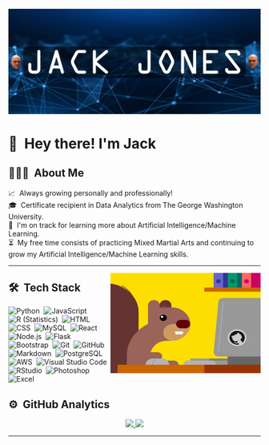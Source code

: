 ![Jacks Banner](https://github.com/StickySitch/StickySitch/blob/main/assets/Jack_Jones_Banner.png)

<!--<img alt="Night Coding" src="./assets/Hand%20Wave.gif" width='40' align="left"/>
-->


# 👋 &nbsp;Hey there! I'm Jack

## 👨🏻‍💻 &nbsp;About Me

📈 &nbsp;Always growing personally and professionally!\
🎓 &nbsp;Certificate recipient in Data Analytics from The George Washington University.\
🌱 &nbsp;I'm on track for learning more about Artificial Intelligence/Machine Learning.\
⏳ &nbsp;My free time consists of practicing Mixed Martial Arts and continuing to grow my Artificial Intelligence/Machine Learning skills.

------

<img alt="Night Coding" src="assets\giphy.webp" align="right" width=300 height=200/>

## 🛠 &nbsp;Tech Stack 

![Python](https://img.shields.io/badge/-Python-05122A?style=flat&logo=python)&nbsp;
![JavaScript](https://img.shields.io/badge/-JavaScript-05122A?style=flat&logo=javascript)&nbsp;
![R (Statistics)](https://img.shields.io/badge/-R-05122A?style=flat&logo=R&logoColor=276DC3)&nbsp;
![HTML](https://img.shields.io/badge/-HTML-05122A?style=flat&logo=HTML5)&nbsp;
![CSS](https://img.shields.io/badge/-CSS-05122A?style=flat&logo=CSS3&logoColor=1572B6)&nbsp;
![MySQL](https://img.shields.io/badge/MySQL-05122A?style=flat&logo=mysql&logoColor=F29111)&nbsp;
![React](https://img.shields.io/badge/-React-05122A?style=flat&logo=react)&nbsp;
![Node.js](https://img.shields.io/badge/Node.js-05122A?style=flat&logo=node.js&logoColor=68A063)&nbsp;
![Flask](https://img.shields.io/badge/-Flask-05122A?style=flat&logo=flask)&nbsp;
![Bootstrap](https://img.shields.io/badge/-Bootstrap-05122A?style=flat&logo=bootstrap&logoColor=563D7C)&nbsp;
![Git](https://img.shields.io/badge/-Git-05122A?style=flat&logo=git)&nbsp;
![GitHub](https://img.shields.io/badge/-GitHub-05122A?style=flat&logo=github)&nbsp;
![Markdown](https://img.shields.io/badge/-Markdown-05122A?style=flat&logo=markdown)&nbsp;
![PostgreSQL](https://img.shields.io/badge/PostgreSQL-05122A?style=flat&logo=postgresql&logoColor=31648C)&nbsp;
![AWS](https://img.shields.io/badge/Amazon_AWS-05122A?style=flat&logo=amazon-aws&logoColor=FF9900)&nbsp;
![Visual Studio Code](https://img.shields.io/badge/-Visual%20Studio%20Code-05122A?style=flat&logo=visual-studio-code&logoColor=007ACC)&nbsp;
![RStudio](https://img.shields.io/badge/-RStudio-05122A?style=flat&logo=rstudio)&nbsp;
![Photoshop](https://img.shields.io/badge/-Photoshop-05122A?style=flat&logo=adobe-photoshop)&nbsp;
![Excel](https://img.shields.io/badge/Microsoft_Excel-05122A?style=flat&logo=microsoft-excel&logoColor=1F6E43)&nbsp;




## ⚙️ &nbsp;GitHub Analytics

<p align="center">
<a href="https://github.com/StickySitch">
  <img height="180em" src="https://github-readme-stats-eight-theta.vercel.app/api?username=StickySitch&show_icons=true&theme=algolia&include_all_commits=true&count_private=true"/>
  
  <img height="180em" src="https://github-readme-stats-eight-theta.vercel.app/api/top-langs/?username=StickySitch&layout=compact&langs_count=true8&theme=algolia&hide=jupyter notebook"/>
</a>
</p>

-----
